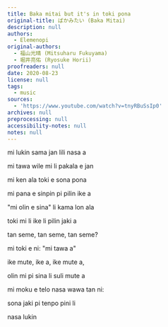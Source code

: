 ```yaml
---
title: Baka mitai but it's in toki pona
original-title: ばかみたい (Baka Mitai)
description: null
authors:
  - Elemenopi
original-authors:
  - 福山光晴 (Mitsuharu Fukuyama)
  - 堀井亮佑 (Ryosuke Horii)
proofreaders: null
date: 2020-08-23
license: null
tags:
  - music
sources:
  - 'https://www.youtube.com/watch?v=tnyRBuSsIp0'
archives: null
preprocessing: null
accessibility-notes: null
notes: null
---
```

mi lukin sama jan lili nasa a

mi tawa wile mi li pakala e jan

mi ken ala toki e sona pona

mi pana e sinpin pi pilin ike a

"mi olin e sina" li kama lon ala

toki mi li ike li pilin jaki a

tan seme, tan seme, tan seme?

mi toki e ni: "mi tawa a"



ike mute, ike a, ike mute a,

olin mi pi sina li suli mute a

mi moku e telo nasa wawa tan ni:

sona jaki pi tenpo pini li

nasa lukin
